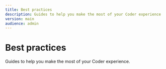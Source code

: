 ```yaml
---
title: Best practices
description: Guides to help you make the most of your Coder experience.
version: main
audience: admin
---
```

# Best practices

Guides to help you make the most of your Coder experience.

<children></children>
